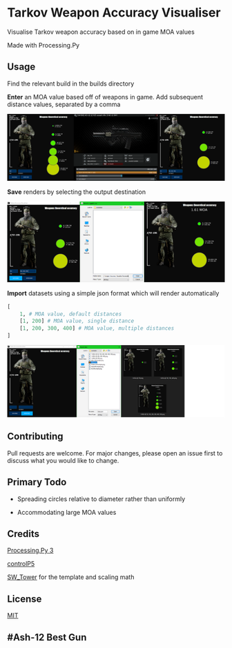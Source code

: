 # Tarkov Weapon Accuracy Visualiser

Visualise Tarkov weapon accuracy based on in game MOA values

Made with Processing.Py

## Usage

Find the relevant build in the builds directory

**Enter** an MOA value based off of weapons in game. Add subsequent distance values, separated by a comma


![ASh-12 Example](/examples/ASh-12Example.png)


**Save** renders by selecting the output destination


![Save Example](/examples/SaveExample.png)


**Import** datasets using a simple json format which will render automatically


```python
[
	1, # MOA value, default distances
	[1, 200] # MOA value, single distance
	[1, 200, 300, 400] # MOA value, multiple distances
]
```


![Import Example](/examples/ImportExample.png)


## Contributing

Pull requests are welcome. For major changes, please open an issue first to discuss what you would like to change.

## Primary Todo

- Spreading circles relative to diameter rather than uniformly

- Accommodating large MOA values

## Credits

[Processing.Py 3](https://py.processing.org/)

[controlP5](http://www.sojamo.de/libraries/controlP5/)

[SW_Tower](https://www.reddit.com/user/tower299) for the template and scaling math

## License

[MIT](https://choosealicense.com/licenses/mit/)

## #Ash-12 Best Gun